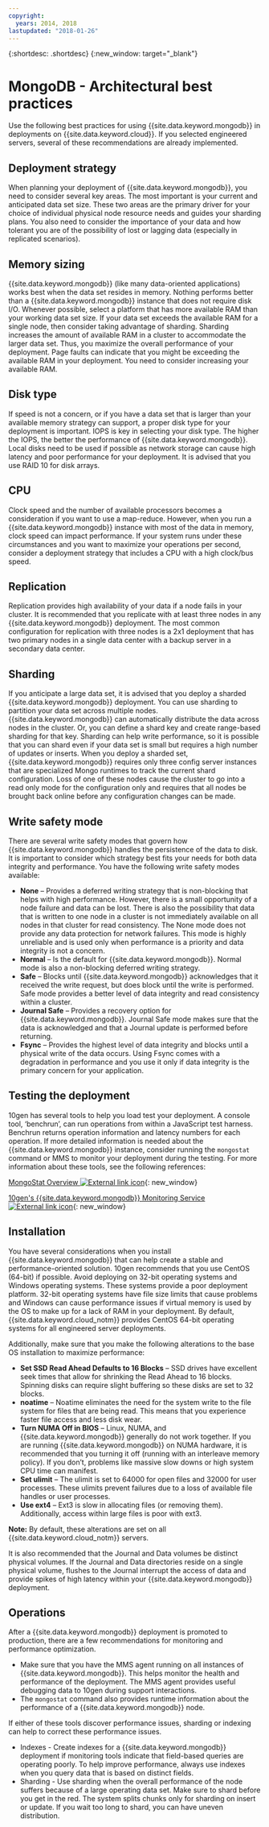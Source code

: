 ```yaml
---
copyright:
  years: 2014, 2018
lastupdated: "2018-01-26"
---
```


{:shortdesc: .shortdesc}
{:new_window: target="_blank"}

# MongoDB - Architectural best practices

Use the following best practices for using {{site.data.keyword.mongodb}} in deployments on {{site.data.keyword.cloud}}. If you selected engineered servers, several of these recommendations are already implemented. 

## Deployment strategy
When planning your deployment of {{site.data.keyword.mongodb}}, you need to consider several key areas. The most important is your current and anticipated data set size. These two areas are the primary driver for your choice of individual physical node resource needs and guides your sharding plans. You also need to consider the importance of your data and how tolerant you are of the possibility of lost or lagging data (especially in replicated scenarios). 

## Memory sizing
{{site.data.keyword.mongodb}} (like many data-oriented applications) works best when the data set resides in memory. Nothing performs better than a {{site.data.keyword.mongodb}} instance that does not require disk I/O. Whenever possible, select a platform that has more available RAM than your working data set size. If your data set exceeds the available RAM for a single node, then consider taking advantage of sharding. Sharding increases the amount of available RAM in a cluster to accommodate the larger data set. Thus, you maximize the overall performance of your deployment. Page faults can indicate that you might be exceeding the available RAM in your deployment. You need to consider increasing your available RAM.

## Disk type
If speed is not a concern, or if you have a data set that is larger than your available memory strategy can support, a proper disk type for your deployment is important. IOPS is key in selecting your disk type. The higher the IOPS, the better the performance of {{site.data.keyword.mongodb}}. Local disks need to be used if possible as network storage can cause high latency and poor performance for your deployment. It is advised that you use RAID 10 for disk arrays.

## CPU
Clock speed and the number of available processors becomes a consideration if you want to use a map-reduce. However, when you run a {{site.data.keyword.mongodb}} instance with most of the data in memory, clock speed can impact performance. If your system runs under these circumstances and you want to maximize your operations per second, consider a deployment strategy that includes a CPU with a high clock/bus speed.

## Replication
Replication provides high availability of your data if a node fails in your cluster. It is recommended that you replicate with at least three nodes in any {{site.data.keyword.mongodb}} deployment. The most common configuration for replication with three nodes is a 2x1 deployment that has two primary nodes in a single data center with a backup server in a secondary data center.


## Sharding
If you anticipate a large data set, it is advised that you deploy a sharded {{site.data.keyword.mongodb}} deployment. You can use sharding to partition your data set across multiple nodes. {{site.data.keyword.mongodb}} can automatically distribute the data across nodes in the cluster. Or, you can define a shard key and create range-based sharding for that key. Sharding can help write performance, so it is possible that you can shard even if your data set is small but requires a high number of updates or inserts. When you deploy a sharded set, {{site.data.keyword.mongodb}} requires only three config server instances that are specialized Mongo runtimes to track the current shard configuration. Loss of one of these nodes cause the cluster to go into a read only mode for the configuration only and requires that all nodes be brought back online before any configuration changes can be made.

## Write safety mode
There are several write safety modes that govern how {{site.data.keyword.mongodb}} handles the persistence of the data to disk. It is important to consider which strategy best fits your needs for both data integrity and performance. You have the following write safety modes available:

* **None** – Provides a deferred writing strategy that is non-blocking that helps with high performance. However, there is a small opportunity of a node failure and data can be lost. There is also the possibility that data that is written to one node in a cluster is not immediately available on all nodes in that cluster for read consistency. The None mode does not provide any data protection for network failures. This mode is highly unreliable and is used only when performance is a priority and data integrity is not a concern.
* **Normal** – Is the default for {{site.data.keyword.mongodb}}. Normal mode is also a non-blocking deferred writing strategy.  
* **Safe** – Blocks until {{site.data.keyword.mongodb}} acknowledges that it received the write request, but does block until the write is performed. Safe mode provides a better level of data integrity and read consistency within a cluster.
* **Journal Safe** – Provides a recovery option for {{site.data.keyword.mongodb}}. Journal Safe mode makes sure that the data is acknowledged and that a Journal update is performed before returning.
* **Fsync** – Provides the highest level of data integrity and blocks until a physical write of the data occurs. Using Fsync comes with a degradation in performance and you use it only if data integrity is the primary concern for your application.

## Testing the deployment
10gen has several tools to help you load test your deployment. A console tool, ‘benchrun’, can run operations from within a JavaScript test harness. Benchrun returns operation information and latency numbers for each operation. If more detailed information is needed about the {{site.data.keyword.mongodb}} instance, consider running the `mongostat` command or MMS to monitor your deployment during the testing. For more information about these tools, see the following references:

[MongoStat Overview ![External link icon](../../icons/launch-glyph.svg "External link icon")](http://docs.mongodb.org/manual/reference/mongostat/){: new_window}

[10gen's {{site.data.keyword.mongodb}} Monitoring Service ![External link icon](../../icons/launch-glyph.svg "External link icon")](http://www.10gen.com/products/mongodb-monitoring-service){: new_window}

## Installation
You have several considerations when you install {{site.data.keyword.mongodb}} that can help create a stable and performance-oriented solution. 10gen recommends that you use CentOS (64-bit) if possible. Avoid deploying on 32-bit operating systems and Windows operating systems. These systems provide a poor deployment platform. 32-bit operating systems have file size limits that cause problems and Windows can cause performance issues if virtual memory is used by the OS to make up for a lack of RAM in your deployment. By default, {{site.data.keyword.cloud_notm}} provides CentOS 64-bit operating systems for all engineered server deployments.

Additionally, make sure that you make the following alterations to the base OS installation to maximize performance:
* **Set SSD Read Ahead Defaults to 16 Blocks** – SSD drives have excellent seek times that allow for shrinking the Read Ahead to 16 blocks. Spinning disks can require slight buffering so these disks are set to 32 blocks.
* **noatime** – Noatime eliminates the need for the system write to the file system for files that are being read. This means that you experience faster file access and less disk wear.
* **Turn NUMA Off in BIOS** – Linux, NUMA, and {{site.data.keyword.mongodb}} generally do not work together. If you are running {{site.data.keyword.mongodb}} on NUMA hardware, it is recommended that you turning it off (running with an interleave memory policy). If you don’t, problems like massive slow downs or high system CPU time can manifest.
* **Set ulimit** – The ulimit is set to 64000 for open files and 32000 for user processes. These ulimits prevent failures due to a loss of available file handles or user processes. 
* **Use ext4** – Ext3 is slow in allocating files (or removing them). Additionally, access within large files is poor with ext3.

**Note:** By default, these alterations are set on all {{site.data.keyword.cloud_notm}} servers.

It is also recommended that the Journal and Data volumes be distinct physical volumes. If the Journal and Data directories reside on a single physical volume, flushes to the Journal interrupt the access of data and provide spikes of high latency within your {{site.data.keyword.mongodb}} deployment.

## Operations
After a {{site.data.keyword.mongodb}} deployment is promoted to production, there are a few recommendations for monitoring and performance optimization. 
* Make sure that you have the MMS agent running on all instances of {{site.data.keyword.mongodb}}. This helps monitor the health and performance of the deployment. The MMS agent provides useful debugging data to 10gen during support interactions. 
* The `mongostat` command also provides runtime information about the performance of a {{site.data.keyword.mongodb}} node.

If either of these tools discover performance issues, sharding or indexing can help to correct these performance issues. 

* Indexes -  Create indexes for a {{site.data.keyword.mongodb}} deployment if monitoring tools indicate that field-based queries are operating poorly. To help improve performance, always use indexes when you query data that is based on distinct fields.
* Sharding -  Use sharding when the overall performance of the node suffers because of a large operating data set. Make sure to shard before you get in the red. The system splits chunks only for sharding on insert or update. If you wait too long to shard, you can have uneven distribution. 


